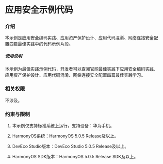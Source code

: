 # 应用安全示例代码

### 介绍

本示例是应用安全编码实践、应用资产保护设计、应用代码混淆、网络连接安全配置四篇最佳实践中的代码示例片段。

##### 使用说明

本示例为最佳实践示例代码，开发者可以查阅官网最佳实践下应用安全编码实践、应用资产保护设计、应用代码混淆、网络连接安全配置四篇最佳实践学习。

### 相关权限

不涉及。

### 约束与限制

1. 本示例仅支持标准系统上运行，支持设备：华为手机。

2. HarmonyOS系统：HarmonyOS 5.0.5 Release及以上。

3. DevEco Studio版本：DevEco Studio 5.0.5 Release及以上。

4. HarmonyOS SDK版本：HarmonyOS 5.0.5 Release SDK及以上。